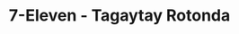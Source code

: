 ---
title: "7-Eleven - Tagaytay Rotonda"
url: /tagaytay/7-eleven-tagaytay-rotonda/
shop: Lebensmittel
---